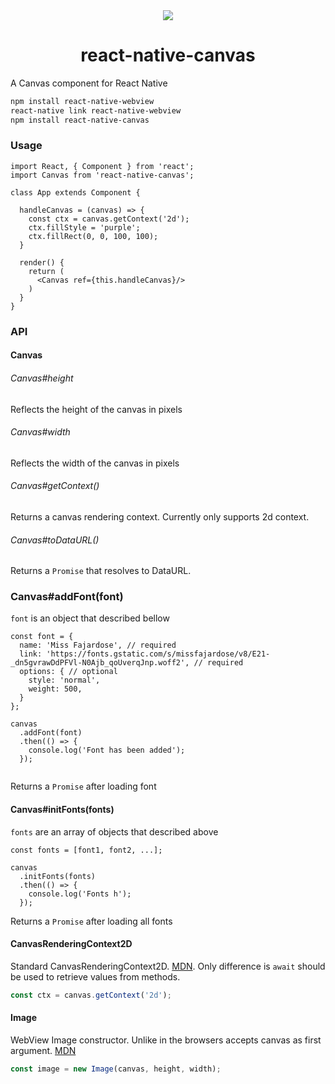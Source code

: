 <div align="center">
<img src="https://emojipedia-us.s3.amazonaws.com/thumbs/240/apple/96/fireworks_1f386.png"/>
<h1>react-native-canvas</h1>
</div>

A Canvas component for React Native

```bash
npm install react-native-webview
react-native link react-native-webview
npm install react-native-canvas
```

### Usage

```JSX
import React, { Component } from 'react';
import Canvas from 'react-native-canvas';

class App extends Component {

  handleCanvas = (canvas) => {
    const ctx = canvas.getContext('2d');
    ctx.fillStyle = 'purple';
    ctx.fillRect(0, 0, 100, 100);
  }

  render() {
    return (
      <Canvas ref={this.handleCanvas}/>
    )
  }
}
```

### API

#### Canvas

###### Canvas#height

Reflects the height of the canvas in pixels

###### Canvas#width

Reflects the width of the canvas in pixels

###### Canvas#getContext()

Returns a canvas rendering context. Currently only supports 2d context.

###### Canvas#toDataURL()

Returns a `Promise` that resolves to DataURL.

### Canvas#addFont(font)

`font` is an object that described bellow
```JS
const font = {
  name: 'Miss Fajardose', // required
  link: 'https://fonts.gstatic.com/s/missfajardose/v8/E21-_dn5gvrawDdPFVl-N0Ajb_qoUverqJnp.woff2', // required
  options: { // optional
    style: 'normal',
    weight: 500,
  }
};

canvas
  .addFont(font)
  .then(() => {
    console.log('Font has been added');
  });


```
Returns a `Promise` after loading font


#### Canvas#initFonts(fonts)

`fonts` are an array of objects that described above
```JS
const fonts = [font1, font2, ...];

canvas
  .initFonts(fonts)
  .then(() => {
    console.log('Fonts h');
  });

```
Returns a `Promise` after loading all fonts


#### CanvasRenderingContext2D

Standard CanvasRenderingContext2D. [MDN](https://developer.mozilla.org/en/docs/Web/API/CanvasRenderingContext2D). Only difference is `await` should be used to retrieve values from methods.

```javascript
const ctx = canvas.getContext('2d');
```

#### Image

WebView Image constructor. Unlike in the browsers accepts canvas as first argument. [MDN](https://developer.mozilla.org/en-US/docs/Web/API/HTMLImageElement/Image)

```javascript
const image = new Image(canvas, height, width);
```

